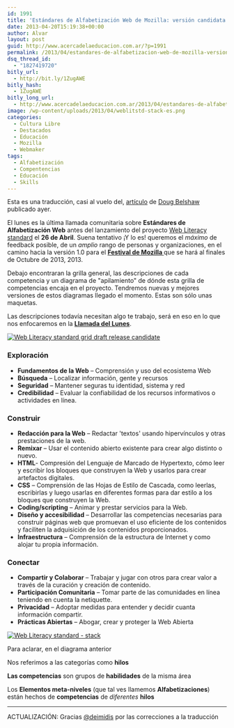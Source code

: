 ```yaml
---
id: 1991
title: 'Estándares de Alfabetización Web de Mozilla: versión candidata del proyecto #WebLitStd'
date: 2013-04-20T15:19:38+00:00
author: Alvar
layout: post
guid: http://www.acercadelaeducacion.com.ar/?p=1991
permalink: /2013/04/estandares-de-alfabetizacion-web-de-mozilla-version-candidata-del-proyecto-weblitstd/
dsq_thread_id:
  - "1827419720"
bitly_url:
  - http://bit.ly/1ZugAWE
bitly_hash:
  - 1ZugAWE
bitly_long_url:
  - http://www.acercadelaeducacion.com.ar/2013/04/estandares-de-alfabetizacion-web-de-mozilla-version-candidata-del-proyecto-weblitstd/
image: /wp-content/uploads/2013/04/weblitstd-stack-es.png
categories:
  - Cultura Libre
  - Destacados
  - Educación
  - Mozilla
  - Webmaker
tags:
  - Alfabetización
  - Compentencias
  - Educación
  - Skills
---
```

Esta es una traducción, casi al vuelo del, <a href="http://dougbelshaw.com/blog/2013/04/19/mozilla-web-literacy-standard-draft-release-candidate/">artículo</a> de <a href="https://twitter.com/dajbelshaw">Doug Belshaw</a> publicado ayer.

El lunes es la última llamada comunitaria sobre <strong>Estándares de Alfabetización Web</strong> antes del lanzamiento del proyecto <a href="http://mzl.la/weblitstd">Web Literacy standard</a> el <strong>26 de Abril</strong>. Suena tentativo ¡Y lo es! queremos el <em>máximo</em> de feedback posible, de un <em>amplio</em> rango de personas y organizaciones, en el camino hacia la versión 1.0 para el <strong><a href="http://lanyrd.com/2013/mozfest/">Festival de Mozilla </a></strong> que se hará al finales de Octubre de 2013,
2013.

Debajo encontraran la grilla general, las descripciones de cada competencia y un diagrama de "apilamiento" de dónde esta grilla de competencias encaja en el proyecto. Tendremos nuevas y mejores versiones de estos diagramas llegado el momento. Estas son sólo unas maquetas.

<!--more-->

Las descripciones todavía necesitan algo te trabajo, será en eso en lo que nos enfocaremos en la <a href="https://etherpad.mozilla.org/weblitstd-community-22apr13"><strong>Llamada del Lunes</strong></a>.

<a href="https://www.flickr.com/photos/dougbelshaw/8662928972"><img alt="Web Literacy standard grid draft release candidate" src="http://dougbelshaw.com/blog/wp-content/uploads/2013/04/weblitstd-draft-release-candidate-v4.png" /></a>
<h3>Exploración</h3>
<ul>
	<li><strong>Fundamentos de la Web</strong> – Comprensión y uso del ecosistema Web</li>
	<li><strong>Búsqueda</strong> – Localizar información, gente y recursos</li>
	<li><strong>Seguridad</strong> – Mantener seguras tu identidad, sistema y red</li>
	<li><strong>Credibilidad</strong> – Evaluar la confiabilidad de los recursos informativos o actividades en línea.</li>
</ul>
<h3>Construir</h3>
<ul>
	<li><strong>Redacción para la Web</strong> – Redactar 'textos' usando hipervínculos y otras prestaciones de la web.</li>
	<li><strong>Remixar</strong> – Usar el contenido abierto existente para crear algo distinto o nuevo.</li>
	<li><strong>HTML</strong>- Compresión del Lenguaje de Marcado de Hypertexto, cómo leer y escribir los bloques que construyen la Web y usarlos para crear artefactos digitales.</li>
	<li><strong>CSS</strong> – Comprensión de las Hojas de Estilo de Cascada, como leerlas, escribirlas y luego usarlas en diferentes formas para dar estilo a los bloques que construyen la Web.</li>
	<li><strong>Coding/scripting</strong> – Animar y prestar servicios para la Web.</li>
	<li><strong>Diseño y accesibilidad</strong> – Desarrollar las competencias necesarias para construir páginas web que promuevan el uso eficiente de los contenidos y faciliten la adquisición de los contenidos proporcionados.</li>
	<li><strong>Infraestructura</strong> – Comprensión de la estructura de Internet y como alojar tu propia información.</li>
</ul>
<h3>Conectar</h3>
<ul>
	<li><strong>Compartir y Colaborar</strong> – Trabajar y jugar con otros para crear valor a través de la curación y creación de contenido.</li>
	<li><strong>Participación Comunitaria</strong> – Tomar parte de las comunidades en línea teniendo en cuenta la netiquette.</li>
	<li><strong>Privacidad</strong> – Adoptar medidas para entender y decidir cuanta información compartir.</li>
	<li><strong>Prácticas Abiertas</strong> – Abogar, crear y proteger la Web Abierta</li>
</ul>
<a href="https://www.flickr.com/photos/dougbelshaw/8662982292/"><img alt="Web Literacy standard - stack" src="http://www.acercadelaeducacion.com.ar/wp-content/uploads/2013/04/weblitstd-stack-es.png" /></a>

Para aclarar, en el diagrama anterior

Nos referimos a las categorías como <strong>hilos</strong>

<strong>Las competencias</strong> son grupos de <strong>habilidades</strong> de la misma área

Los <strong>Elementos meta-niveles</strong> (que tal ves llamemos <strong>Alfabetizaciones</strong>) están hechos de <strong>competencias</strong> de <em>diferentes</em> <strong>hilos</strong>

<hr />

ACTUALIZACIÓN: Gracias <a href="http://twitter.com/deimidis">@deimidis</a> por las correcciones a la traducción